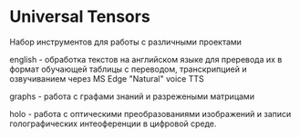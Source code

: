 # Universal Tensors
Набор инструментов для работы с различными проектами 

english - обработка текстов на английском языке для преревода их в формат обучающей таблицы с переводом, транскрипцией и озвучиванием через MS Edge "Natural" voice TTS

graphs - работа с графами знаний и разрежеными матрицами

holo - работа с оптическими преобразованиями изображений и записи голографических интеоференции в цифровой среде.
